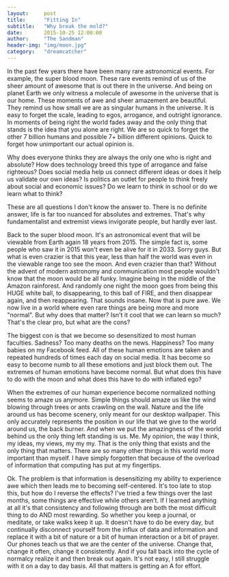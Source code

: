 ```yaml
---
layout:     post
title:      "Fitting In"
subtitle:   "Why break the mold?"
date:       2015-10-25 12:00:00
author:     "The Sandman"
header-img: "img/moon.jpg"
category:   "dreamcatcher"
---
```


<p>In the past few years there have been many rare astronomical events. For example, the super blood moon. These rare events remind of us of the sheer amount of awesome that is out there in the universe. And being on planet Earth we only witness a molecule of awesome in the universe that is our home. These moments of awe and sheer amazement are beautiful. They remind us how small we are as singular humans in the universe. It is easy to forget the scale, leading to egos, arrogance, and outright ignorance. In moments of being right the world fades away and the only thing that stands is the idea that you alone are right. We are so quick to forget the other 7 billion humans and possible 7+ billion different opinions. Quick to forget how unimportant our actual opinion is.</p>

<p>Why does everyone thinks they are always the only one who is right and absolute? How does technology breed this type of arrogance and false righteous? Does social media help us connect different ideas or does it help us validate our own ideas? Is politics an outlet for people to think freely about social and economic issues? Do we learn to think in school or do we learn what to think?</p>

<p>These are all questions I don't know the answer to. There is no definite answer, life is far too nuanced for absolutes and extremes. That's why fundamentalist and extremist views invigorate people, but hardly ever last.</p>

<p>Back to the super blood moon. It's an astronomical event that will be viewable from Earth again 18 years from 2015. The simple fact is, some people who saw it in 2015 won't even be alive for it in 2033. Sorry guys. But what is even crazier is that this year, less than half the world was even in the viewable range too see the moon. And even crazier than that? Without the advent of modern astronomy and communication most people wouldn't know that the moon would be all funky. Imagine being in the middle of the Amazon rainforest. And randomly one night the moon goes from being this HUGE white ball, to disappearing, to this ball of FIRE, and then disappear again, and then reappearing. That sounds insane. Now that is pure awe. We now live in a world where even rare things are being more and more "normal". But why does that matter? Isn't it cool that we can learn so much? That's the clear pro, but what are the cons?</p>

<p>The biggest con is that we become so desensitized to most human faculties. Sadness? Too many deaths on the news. Happiness? Too many babies on my Facebook feed. All of these human emotions are taken and repeated hundreds of times each day on social media. It has become so easy to become numb to all these emotions and just block them out. The extremes of human emotions have become normal. But what does this have to do with the moon and what does this have to do with inflated ego?</p>

<p>When the extremes of our human experience become normalized nothing seems to amaze us anymore. Simple things should amaze us like the wind blowing through trees or ants crawling on the wall. Nature and the life around us has become scenery, only meant for our desktop wallpaper. This only accurately represents the position in our life that we give to the world around us, the back burner. And when we put the amazingness of the world behind us the only thing left standing is us. Me. My opinion, the way I think, my ideas, my views, my my my. That is the only thing that exists and the only thing that matters. There are so many other things in this world more important than myself. I have simply forgotten that because of the overload of information that computing has put at my fingertips.</p>

<p>Ok. The problem is that information is desensitizing my ability to experience awe which then leads me to becoming self-centered. It's too late to stop this, but how do I reverse the effects? I've tried a few things over the last months, some things are effective while others aren’t. If I learned anything at all it's that consistency and following through are both the most difficult thing to do AND most rewarding. So whether you keep a journal, or meditate, or take walks keep it up. It doesn't have to do be every day, but continually disconnect yourself from the influx of data and information and replace it with a bit of nature or a bit of human interaction or a bit of prayer. Our phones teach us that we are the center of the universe. Change that, change it often, change it consistently. And if you fall back into the cycle of normalcy realize it and then break out again. It's not easy, I still struggle with it on a day to day basis. All that matters is getting an A for effort.</p>
